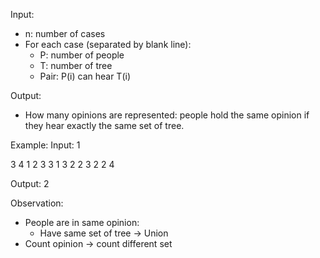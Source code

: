 Input:
- n: number of cases
- For each case (separated by blank line):
    - P: number of people
    - T: number of tree
    - Pair: P(i) can hear T(i)

Output:
- How many opinions are represented: people hold the same opinion if they hear exactly the same set of tree.

Example:
Input:
1

3 4
1 2
3 3
1 3
2 2
3 2
2 4

Output:
2

Observation:
- People are in same opinion:
    - Have same set of tree -> Union
- Count opinion -> count different set